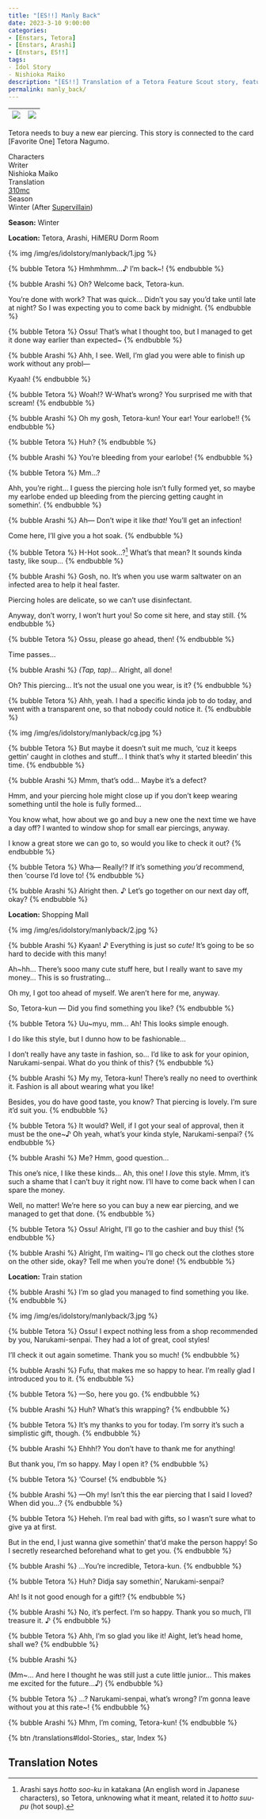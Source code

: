 ```yaml
---
title: "[ES!!] Manly Back"
date: 2023-3-10 9:00:00
categories:
- [Enstars, Tetora]
- [Enstars, Arashi]
- [Enstars, ES!!]
tags:
- Idol Story
- Nishioka Maiko
description: "[ES!!] Translation of a Tetora Feature Scout story, featuring Arashi. Tetora needs to buy a new ear piercing."
permalink: manly_back/
---
```

![](/img/es/idolstory/manlyback/c1.png)|![](/img/es/idolstory/manlyback/c2.png)
:-:|:-:

Tetora needs to buy a new ear piercing. This story is connected to the card [Favorite One] Tetora Nagumo.

<div class="three-wrapper" style="--storyColor:#965e7d;--storyColor-rgb:150,94,125;--storyColor-h:326.8;--storyColor-s: 23%;--storyColor-l:47.8%;">
    <div class="info-area">
        <div class="info">
            <div class="info-item characters">
                <div class="label">
                    Characters
                </div>
                <div class="value">
								<a href="/categories/Enstars/Tetora" character="Tetora"></a>
								<a href="/categories/Enstars/Arashi" character="Arashi"></a>
                </div>
            </div>
            <div class="info-item one">
                <div class="label">
                    Writer
                </div>
                <div class="value">
                    Nishioka Maiko
                </div>
            </div>
            <div class="info-item two">
                <div class="label">
                    Translation
                </div>
                <div class="value">
                    <a href="/about">310mc</a>
                </div>
            </div>
            <div class="info-item three">
                <div class="label">
                   Season
                </div>
                <div class="value">
                    Winter (After <a href="/supervillain">Supervillain</a>)
                </div>
            </div>
        </div>
    </div>
</div>

<!-- more -->

<div class="msr-season winter">
    <p><span><b>Season:</b> Winter</span></p>
</div>

<div class="msr-location">
    <p><span><b>Location:</b> Tetora, Arashi, HiMERU Dorm Room</span></p>
</div>

{% img /img/es/idolstory/manlyback/1.jpg %}

{% bubble Tetora %}
Hmhmhmm…♪ I’m back~!
{% endbubble %}

{% bubble Arashi %}
Oh? Welcome back, Tetora-kun.

You’re done with work? That was quick… Didn’t you say you’d take until late at night? So I was expecting you to come back by midnight.
{% endbubble %}

{% bubble Tetora %}
Ossu! That’s what I thought too, but I managed to get it done way earlier than expected~
{% endbubble %}

{% bubble Arashi %}
Ahh, I see. Well, I’m glad you were able to finish up work without any probl—

Kyaah!
{% endbubble %}

{% bubble Tetora %}
Woah!? W-What’s wrong? You surprised me with that scream!
{% endbubble %}

{% bubble Arashi %}
Oh my gosh, Tetora-kun! Your ear! Your earlobe!!
{% endbubble %}

{% bubble Tetora %}
Huh?
{% endbubble %}

{% bubble Arashi %}
You’re bleeding from your earlobe!
{% endbubble %}

{% bubble Tetora %}
Mm…?

Ahh, you’re right… I guess the piercing hole isn’t fully formed yet, so maybe my earlobe ended up bleeding from the piercing getting caught in somethin’.
{% endbubble %}

{% bubble Arashi %}
Ah— Don’t wipe it like *that!* You’ll get an infection!

Come here, I’ll give you a hot soak.
{% endbubble %}

{% bubble Tetora %}
H-Hot sook…?[^1] What’s that mean? It sounds kinda tasty, like soup…
{% endbubble %}

{% bubble Arashi %}
Gosh, no. It’s when you use warm saltwater on an infected area to help it heal faster.

Piercing holes are delicate, so we can’t use disinfectant.

Anyway, don’t worry, I won’t hurt you! So come sit here, and stay still.
{% endbubble %}

{% bubble Tetora %}
Ossu, please go ahead, then!
{% endbubble %}

<div class="msr-narration">
    <p>Time passes…</p>
</div>

{% bubble Arashi %}
<em><th>(Tap, tap)</th></em>… Alright, all done!

Oh? This piercing… It’s not the usual one you wear, is it?
{% endbubble %}

{% bubble Tetora %}
Ahh, yeah. I had a specific kinda job to do today, and went with a transparent one, so that nobody could notice it.
{% endbubble %}

{% img /img/es/idolstory/manlyback/cg.jpg %}

{% bubble Tetora %}
But maybe it doesn’t suit me much, ‘cuz it keeps gettin’ caught in clothes and stuff… I think that’s why it started bleedin’ this time.
{% endbubble %}

{% bubble Arashi %}
Mmm, that’s odd… Maybe it’s a defect?

Hmm, and your piercing hole might close up if you don’t keep wearing something until the hole is fully formed…

You know what, how about we go and buy a new one the next time we have a day off? I wanted to window shop for small ear piercings, anyway.

I know a great store we can go to, so would you like to check it out?
{% endbubble %}

{% bubble Tetora %}
Wha— Really!? If it’s something *you’d* recommend, then ‘course I’d love to!
{% endbubble %}

{% bubble Arashi %}
Alright then. ♪ Let’s go together on our next day off, okay?
{% endbubble %}

<div class="msr-location">
    <p><span><b>Location:</b> Shopping Mall</span></p>
</div>

{% img /img/es/idolstory/manlyback/2.jpg %}

{% bubble Arashi %}
Kyaan! ♪ Everything is just so *cute!* It’s going to be so hard to decide with this many!

Ah~hh… There’s sooo many cute stuff here, but I really want to save my money… This is so frustrating…

Oh my, I got too ahead of myself. We aren’t here for me, anyway.

So, Tetora-kun — Did you find something you like?
{% endbubble %}

{% bubble Tetora %}
Uu~myu, mm… Ah! This looks simple enough.

I do like this style, but I dunno how to be fashionable…

I don’t really have any taste in fashion, so… I’d like to ask for your opinion, Narukami-senpai. What do you think of this?
{% endbubble %}

{% bubble Arashi %}
My my, Tetora-kun! There’s really no need to overthink it. Fashion is all about wearing what you like!

Besides, you do have good taste, you know? That piercing is lovely. I’m sure it’d suit you.
{% endbubble %}

{% bubble Tetora %}
It would? Well, if I got your seal of approval, then it must be the one~♪ Oh yeah, what’s your kinda style, Narukami-senpai?
{% endbubble %}

{% bubble Arashi %}
Me? Hmm, good question…

This one’s nice, I like these kinds… Ah, this one! I *love* this style. Mmm, it’s such a shame that I can’t buy it right now. I’ll have to come back when I can spare the money.

Well, no matter! We’re here so you can buy a new ear piercing, and we managed to get that done.
{% endbubble %}

{% bubble Tetora %}
Ossu! Alright, I’ll go to the cashier and buy this!
{% endbubble %}

{% bubble Arashi %}
Alright, I’m waiting~ I’ll go check out the clothes store on the other side, okay? Tell me when you’re done!
{% endbubble %}

<div class="msr-location">
    <p><span><b>Location:</b> Train station</span></p>
</div>

{% bubble Arashi %}
I’m so glad you managed to find something you like.
{% endbubble %}

{% img /img/es/idolstory/manlyback/3.jpg %}

{% bubble Tetora %}
Ossu! I expect nothing less from a shop recommended by you, Narukami-senpai. They had a lot of great, cool styles!

I’ll check it out again sometime. Thank you so much!
{% endbubble %}

{% bubble Arashi %}
Fufu, that makes me so happy to hear. I’m really glad I introduced you to it.
{% endbubble %}

{% bubble Tetora %}
—So, here you go.
{% endbubble %}

{% bubble Arashi %}
Huh? What’s this wrapping?
{% endbubble %}

{% bubble Tetora %}
It’s my thanks to you for today. I’m sorry it’s such a simplistic gift, though.
{% endbubble %}

{% bubble Arashi %}
Ehhh!? You don’t have to thank me for anything!

But thank you, I’m so happy. May I open it?
{% endbubble %}

{% bubble Tetora %}
‘Course!
{% endbubble %}

{% bubble Arashi %}
—Oh my! Isn’t this the ear piercing that I said I loved? When did you…?
{% endbubble %}

{% bubble Tetora %}
Heheh. I’m real bad with gifts, so I wasn’t sure what to give ya at first.

But in the end, I just wanna give somethin’ that’d make the person happy! So I secretly researched beforehand what to get you.
{% endbubble %}

{% bubble Arashi %}
…You’re incredible, Tetora-kun.
{% endbubble %}

{% bubble Tetora %}
Huh? Didja say somethin’, Narukami-senpai?

Ah! Is it not good enough for a gift!?
{% endbubble %}

{% bubble Arashi %}
No, it’s perfect. I’m so happy. Thank you so much, I’ll treasure it. ♪
{% endbubble %}

{% bubble Tetora %}
Ahh, I’m so glad you like it! Aight, let’s head home, shall we?
{% endbubble %}

{% bubble Arashi %}
<th>(Mm~… And here I thought he was still just a cute little junior… This makes me excited for the future…♪)</th>
{% endbubble %}

{% bubble Tetora %}
…? Narukami-senpai, what’s wrong? I’m gonna leave without you at this rate~!
{% endbubble %}

{% bubble Arashi %}
Mhm, I’m coming, Tetora-kun!
{% endbubble %}

<div toc>{% btn /translations#Idol-Stories,, star, Index %}</div>

## Translation Notes
[^1]: Arashi says *hotto soo-ku* in katakana (An english word in Japanese characters), so Tetora, unknowing what it meant, related it to *hotto suu-pu* (hot soup).

